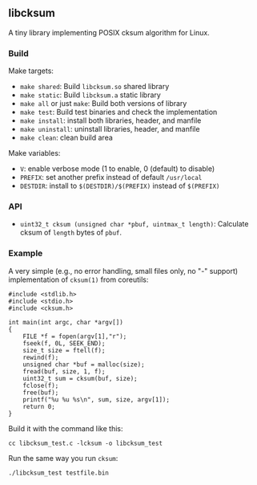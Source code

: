 ## libcksum

A tiny library implementing POSIX cksum algorithm for Linux.

### Build

Make targets:

* `make shared`: Build `libcksum.so` shared library
* `make static`: Build `libcksum.a` static library
* `make all` or just `make`: Build both versions of library
* `make test`: Build test binaries and check the implementation
* `make install`: install both libraries, header, and manfile
* `make uninstall`: uninstall libraries, header, and manfile
* `make clean`: clean build area

Make variables:

* `V`: enable verbose mode (1 to enable, 0 (default) to disable)
* `PREFIX`: set another prefix instead of default `/usr/local`
* `DESTDIR`: install to `$(DESTDIR)/$(PREFIX)` instead of `$(PREFIX)`

### API

* `uint32_t cksum (unsigned char *pbuf, uintmax_t length)`:
Calculate cksum of `length` bytes of `pbuf`.

### Example

A very simple (e.g., no error handling, small files only, no "-" support)
implementation of `cksum(1)` from coreutils:

```
#include <stdlib.h>
#include <stdio.h>
#include <cksum.h>

int main(int argc, char *argv[])
{
    FILE *f = fopen(argv[1],"r");
    fseek(f, 0L, SEEK_END);
    size_t size = ftell(f);
    rewind(f);
    unsigned char *buf = malloc(size);
    fread(buf, size, 1, f);
    uint32_t sum = cksum(buf, size);
    fclose(f);
    free(buf);
    printf("%u %u %s\n", sum, size, argv[1]);
    return 0;
}
```
Build it with the command like this:
```
cc libcksum_test.c -lcksum -o libcksum_test
```
Run the same way you run `cksum`:
```
./libcksum_test testfile.bin
```

